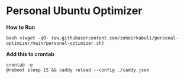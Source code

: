 # Personal Ubuntu Optimizer

**How to Run**

```
bash <(wget -qO- raw.githubusercontent.com/zoheirkabuli/personal-optimizer/main/personal-optimizer.sh)
```

**Add this to crontab**

```
crontab -e
@reboot sleep 15 && caddy reload --config ./caddy.json
```
